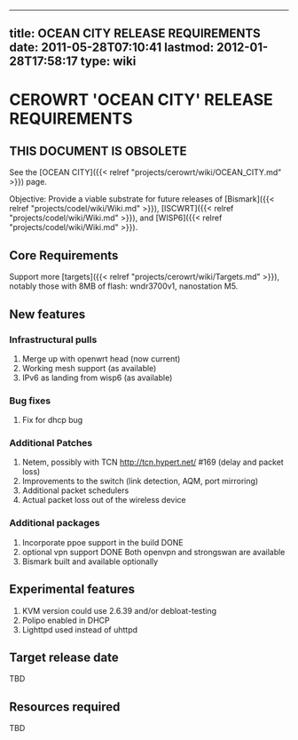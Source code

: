 
---
title: OCEAN CITY RELEASE REQUIREMENTS
date: 2011-05-28T07:10:41
lastmod: 2012-01-28T17:58:17
type: wiki
---
CEROWRT 'OCEAN CITY' RELEASE REQUIREMENTS
=========================================

THIS DOCUMENT IS OBSOLETE
-------------------------

See the [OCEAN CITY]({{< relref "projects/cerowrt/wiki/OCEAN_CITY.md" >}}) page.

Objective: Provide a viable substrate for future releases of
[Bismark]({{< relref "projects/codel/wiki/Wiki.md" >}}), [ISCWRT]({{< relref "projects/codel/wiki/Wiki.md" >}}), and
[WISP6]({{< relref "projects/codel/wiki/Wiki.md" >}}).

Core Requirements
-----------------

Support more [targets]({{< relref "projects/cerowrt/wiki/Targets.md" >}}), notably those with 8MB of flash:
wndr3700v1, nanostation M5.

New features
------------

### Infrastructural pulls

1.  Merge up with openwrt head (now current)
2.  Working mesh support (as available)
3.  IPv6 as landing from wisp6 (as available)

### Bug fixes

1.  Fix for dhcp bug

### Additional Patches

1.  Netem, possibly with TCN http://tcn.hypert.net/ \#169 (delay and
    packet loss)
2.  Improvements to the switch (link detection, AQM, port mirroring)
3.  Additional packet schedulers
4.  Actual packet loss out of the wireless device

### Additional packages

1.  Incorporate ppoe support in the build DONE
2.  optional vpn support DONE Both openvpn and strongswan are available
3.  Bismark built and available optionally

Experimental features
---------------------

1.  KVM version could use 2.6.39 and/or debloat-testing
2.  Polipo enabled in DHCP
3.  Lighttpd used instead of uhttpd

Target release date
-------------------

TBD

Resources required
------------------

TBD
